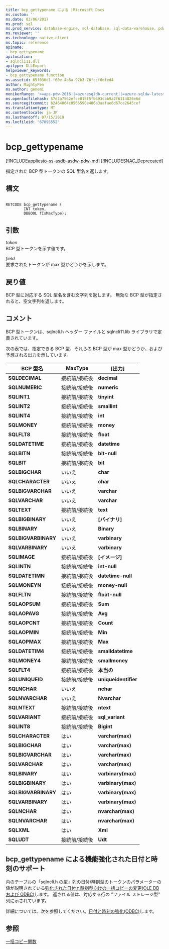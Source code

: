 ```yaml
---
title: bcp_gettypename による |Microsoft Docs
ms.custom: ''
ms.date: 03/06/2017
ms.prod: sql
ms.prod_service: database-engine, sql-database, sql-data-warehouse, pdw
ms.reviewer: ''
ms.technology: native-client
ms.topic: reference
apiname:
- bcp_gettypename
apilocation:
- sqlncli11.dll
apitype: DLLExport
helpviewer_keywords:
- bcp_gettypename function
ms.assetid: 65f036d1-f60e-4b8a-97b3-76fccf0dfed4
author: MightyPen
ms.author: genemi
monikerRange: '>=aps-pdw-2016||=azuresqldb-current||=azure-sqldw-latest||>=sql-server-2016||=sqlallproducts-allversions||>=sql-server-linux-2017||=azuresqldb-mi-current'
ms.openlocfilehash: 57d2a7562efce015f5fb693cbb9a2f6114826e6d
ms.sourcegitcommit: b2464064c0566590e486a3aafae6d67ce2645cef
ms.translationtype: MT
ms.contentlocale: ja-JP
ms.lasthandoff: 07/15/2019
ms.locfileid: "67895552"
---
```

# <a name="bcpgettypename"></a>bcp_gettypename
[!INCLUDE[appliesto-ss-asdb-asdw-pdw-md](../../includes/appliesto-ss-asdb-asdw-pdw-md.md)]
[!INCLUDE[SNAC_Deprecated](../../includes/snac-deprecated.md)]

  指定された BCP 型トークンの SQL 型名を返します。  
  
## <a name="syntax"></a>構文  
  
```  
  
RETCODE bcp_gettypename (  
        INT token,  
        DBBOOL fIsMaxType);  
```  
  
## <a name="arguments"></a>引数  
 *token*  
 BCP 型トークンを示す値です。  
  
 *field*  
 要求されたトークンが max 型かどうかを示します。  
  
## <a name="returns"></a>戻り値  
 BCP 型に対応する SQL 型名を含む文字列を返します。 無効な BCP 型が指定されると、空文字列を返します。  
  
## <a name="remarks"></a>コメント  
 BCP 型トークンは、sqlncli.h ヘッダー ファイルと sqlncli11.lib ライブラリで定義されています。  
  
 次の表では、指定できる BCP 型、それらの BCP 型が max 型かどうか、および予想される出力を示しています。  
  
|BCP 型名|MaxType|[出力]|  
|-------------------|-------------|------------|  
|**SQLDECIMAL**|接続前/接続後|**decimal**|  
|**SQLNUMERIC**|接続前/接続後|**numeric**|  
|**SQLINT1**|接続前/接続後|**tinyint**|  
|**SQLINT2**|接続前/接続後|**smallint**|  
|**SQLINT4**|接続前/接続後|**int**|  
|**SQLMONEY**|接続前/接続後|**money**|  
|**SQLFLT8**|接続前/接続後|**float**|  
|**SQLDATETIME**|接続前/接続後|**datetime**|  
|**SQLBITN**|接続前/接続後|**bit-null**|  
|**SQLBIT**|接続前/接続後|**bit**|  
|**SQLBIGCHAR**|いいえ|**char**|  
|**SQLCHARACTER**|いいえ|**char**|  
|**SQLBIGVARCHAR**|いいえ|**varchar**|  
|**SQLVARCHAR**|いいえ|**varchar**|  
|**SQLTEXT**|接続前/接続後|**text**|  
|**SQLBIGBINARY**|いいえ|**[バイナリ]**|  
|**SQLBINARY**|いいえ|**Binary**|  
|**SQLBIGVARBINARY**|いいえ|**varbinary**|  
|**SQLVARBINARY**|いいえ|**varbinary**|  
|**SQLIMAGE**|接続前/接続後|**[イメージ]**|  
|**SQLINTN**|接続前/接続後|**int-null**|  
|**SQLDATETIMN**|接続前/接続後|**datetime-null**|  
|**SQLMONEYN**|接続前/接続後|**money-null**|  
|**SQLFLTN**|接続前/接続後|**float-null**|  
|**SQLAOPSUM**|接続前/接続後|**Sum**|  
|**SQLAOPAVG**|接続前/接続後|**Avg**|  
|**SQLAOPCNT**|接続前/接続後|**Count**|  
|**SQLAOPMIN**|接続前/接続後|**Min**|  
|**SQLAOPMAX**|接続前/接続後|**Max**|  
|**SQLDATETIM4**|接続前/接続後|**smalldatetime**|  
|**SQLMONEY4**|接続前/接続後|**smallmoney**|  
|**SQLFLT4**|接続前/接続後|**本当の**|  
|**SQLUNIQUEID**|接続前/接続後|**uniqueidentifier**|  
|**SQLNCHAR**|いいえ|**nchar**|  
|**SQLNVARCHAR**|いいえ|**Nvarchar**|  
|**SQLNTEXT**|接続前/接続後|**ntext**|  
|**SQLVARIANT**|接続前/接続後|**sql_variant**|  
|**SQLINT8**|接続前/接続後|**Bigint**|  
|**SQLCHARACTER**|はい|**varchar(max)**|  
|**SQLBIGCHAR**|はい|**varchar(max)**|  
|**SQLBIGVARCHAR**|はい|**varchar(max)**|  
|**SQLVARCHAR**|はい|**varchar(max)**|  
|**SQLBINARY**|はい|**varbinary(max)**|  
|**SQLBIGBINARY**|はい|**varbinary(max)**|  
|**SQLBIGVARBINARY**|はい|**varbinary(max)**|  
|**SQLVARBINARY**|はい|**varbinary(max)**|  
|**SQLNCHAR**|はい|**nvarchar(max)**|  
|**SQLNVARCHAR**|はい|**nvarchar(max)**|  
|**SQLXML**|はい|**Xml**|  
|**SQLUDT**|接続前/接続後|**Udt**|  
  
## <a name="bcpgettypename-support-for-enhanced-date-and-time-features"></a>bcp_gettypename による機能強化された日付と時刻のサポート  
 内のテーブルの「sqlncli.h の型」列の日付/時刻型のトークンのパラメーターの値が説明されている[強化された日付と時刻型向けの一括コピーの変更&#40;OLE DB および ODBC&#41;](../../relational-databases/native-client-odbc-date-time/bulk-copy-changes-for-enhanced-date-and-time-types-ole-db-and-odbc.md)します。 返される値は、対応する行の "ファイル ストレージ型" 列に示されています。  
  
 詳細については、次を参照してください。[日付と時刻の強化&#40;ODBC&#41;](../../relational-databases/native-client-odbc-date-time/date-and-time-improvements-odbc.md)します。  
  
## <a name="see-also"></a>参照  
 [一括コピー関数](../../relational-databases/native-client-odbc-extensions-bulk-copy-functions/sql-server-driver-extensions-bulk-copy-functions.md)  
  
  
